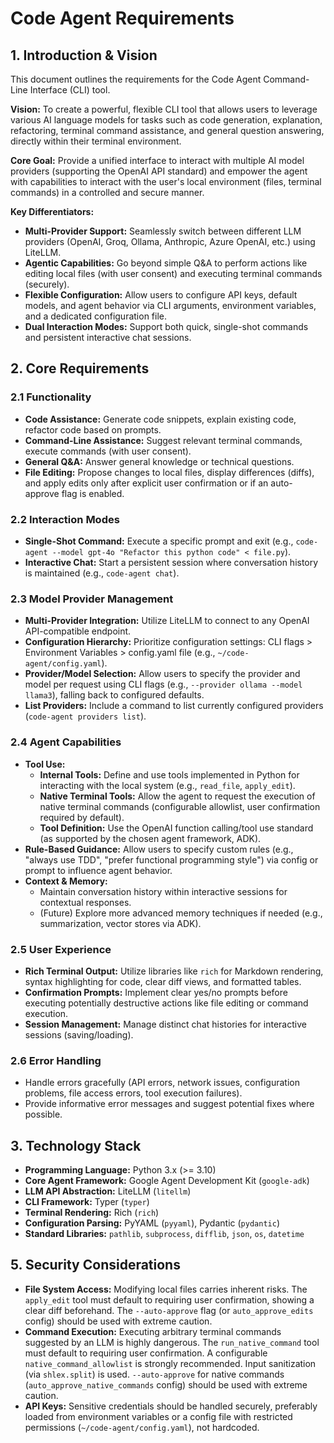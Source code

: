 # Code Agent Requirements

## 1. Introduction & Vision

This document outlines the requirements for the Code Agent Command-Line Interface (CLI) tool.

**Vision:** To create a powerful, flexible CLI tool that allows users to leverage various AI language models for tasks such as code generation, explanation, refactoring, terminal command assistance, and general question answering, directly within their terminal environment.

**Core Goal:** Provide a unified interface to interact with multiple AI model providers (supporting the OpenAI API standard) and empower the agent with capabilities to interact with the user's local environment (files, terminal commands) in a controlled and secure manner.

**Key Differentiators:**

*   **Multi-Provider Support:** Seamlessly switch between different LLM providers (OpenAI, Groq, Ollama, Anthropic, Azure OpenAI, etc.) using LiteLLM.
*   **Agentic Capabilities:** Go beyond simple Q&A to perform actions like editing local files (with user consent) and executing terminal commands (securely).
*   **Flexible Configuration:** Allow users to configure API keys, default models, and agent behavior via CLI arguments, environment variables, and a dedicated configuration file.
*   **Dual Interaction Modes:** Support both quick, single-shot commands and persistent interactive chat sessions.

## 2. Core Requirements

### 2.1 Functionality

*   **Code Assistance:** Generate code snippets, explain existing code, refactor code based on prompts.
*   **Command-Line Assistance:** Suggest relevant terminal commands, execute commands (with user consent).
*   **General Q&A:** Answer general knowledge or technical questions.
*   **File Editing:** Propose changes to local files, display differences (diffs), and apply edits only after explicit user confirmation or if an auto-approve flag is enabled.

### 2.2 Interaction Modes

*   **Single-Shot Command:** Execute a specific prompt and exit (e.g., `code-agent --model gpt-4o "Refactor this python code" < file.py`).
*   **Interactive Chat:** Start a persistent session where conversation history is maintained (e.g., `code-agent chat`).

### 2.3 Model Provider Management

*   **Multi-Provider Integration:** Utilize LiteLLM to connect to any OpenAI API-compatible endpoint.
*   **Configuration Hierarchy:** Prioritize configuration settings: CLI flags > Environment Variables > config.yaml file (e.g., `~/code-agent/config.yaml`).
*   **Provider/Model Selection:** Allow users to specify the provider and model per request using CLI flags (e.g., `--provider ollama --model llama3`), falling back to configured defaults.
*   **List Providers:** Include a command to list currently configured providers (`code-agent providers list`).

### 2.4 Agent Capabilities

*   **Tool Use:**
    *   **Internal Tools:** Define and use tools implemented in Python for interacting with the local system (e.g., `read_file`, `apply_edit`).
    *   **Native Terminal Tools:** Allow the agent to request the execution of native terminal commands (configurable allowlist, user confirmation required by default).
    *   **Tool Definition:** Use the OpenAI function calling/tool use standard (as supported by the chosen agent framework, ADK).
*   **Rule-Based Guidance:** Allow users to specify custom rules (e.g., "always use TDD", "prefer functional programming style") via config or prompt to influence agent behavior.
*   **Context & Memory:**
    *   Maintain conversation history within interactive sessions for contextual responses.
    *   (Future) Explore more advanced memory techniques if needed (e.g., summarization, vector stores via ADK).

### 2.5 User Experience

*   **Rich Terminal Output:** Utilize libraries like `rich` for Markdown rendering, syntax highlighting for code, clear diff views, and formatted tables.
*   **Confirmation Prompts:** Implement clear yes/no prompts before executing potentially destructive actions like file editing or command execution.
*   **Session Management:** Manage distinct chat histories for interactive sessions (saving/loading).

### 2.6 Error Handling

*   Handle errors gracefully (API errors, network issues, configuration problems, file access errors, tool execution failures).
*   Provide informative error messages and suggest potential fixes where possible.

## 3. Technology Stack

*   **Programming Language:** Python 3.x (>= 3.10)
*   **Core Agent Framework:** Google Agent Development Kit (`google-adk`)
*   **LLM API Abstraction:** LiteLLM (`litellm`)
*   **CLI Framework:** Typer (`typer`)
*   **Terminal Rendering:** Rich (`rich`)
*   **Configuration Parsing:** PyYAML (`pyyaml`), Pydantic (`pydantic`)
*   **Standard Libraries:** `pathlib`, `subprocess`, `difflib`, `json`, `os`, `datetime`

## 5. Security Considerations

*   **File System Access:** Modifying local files carries inherent risks. The `apply_edit` tool must default to requiring user confirmation, showing a clear diff beforehand. The `--auto-approve` flag (or `auto_approve_edits` config) should be used with extreme caution.
*   **Command Execution:** Executing arbitrary terminal commands suggested by an LLM is highly dangerous. The `run_native_command` tool must default to requiring user confirmation. A configurable `native_command_allowlist` is strongly recommended. Input sanitization (via `shlex.split`) is used. `--auto-approve` for native commands (`auto_approve_native_commands` config) should be used with extreme caution.
*   **API Keys:** Sensitive credentials should be handled securely, preferably loaded from environment variables or a config file with restricted permissions (`~/code-agent/config.yaml`), not hardcoded. 